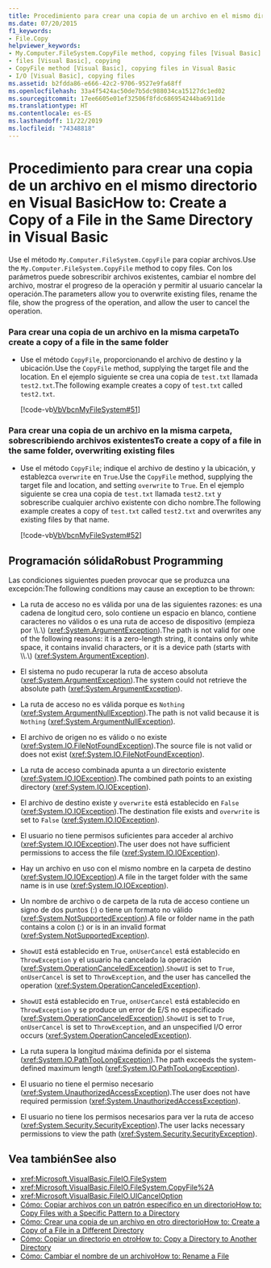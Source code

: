 ```yaml
---
title: Procedimiento para crear una copia de un archivo en el mismo directorio
ms.date: 07/20/2015
f1_keywords:
- File.Copy
helpviewer_keywords:
- My.Computer.FileSystem.CopyFile method, copying files [Visual Basic]
- files [Visual Basic], copying
- CopyFile method [Visual Basic], copying files in Visual Basic
- I/O [Visual Basic], copying files
ms.assetid: b2fdda86-e666-42c2-9706-9527e9fa68ff
ms.openlocfilehash: 33a4f5424ac50de7b5dc988034ca15127dc1ed02
ms.sourcegitcommit: 17ee6605e01ef32506f8fdc686954244ba6911de
ms.translationtype: HT
ms.contentlocale: es-ES
ms.lasthandoff: 11/22/2019
ms.locfileid: "74348818"
---
```

# <a name="how-to-create-a-copy-of-a-file-in-the-same-directory-in-visual-basic"></a><span data-ttu-id="d1e35-102">Procedimiento para crear una copia de un archivo en el mismo directorio en Visual Basic</span><span class="sxs-lookup"><span data-stu-id="d1e35-102">How to: Create a Copy of a File in the Same Directory in Visual Basic</span></span>

<span data-ttu-id="d1e35-103">Use el método `My.Computer.FileSystem.CopyFile` para copiar archivos.</span><span class="sxs-lookup"><span data-stu-id="d1e35-103">Use the `My.Computer.FileSystem.CopyFile` method to copy files.</span></span> <span data-ttu-id="d1e35-104">Con los parámetros puede sobrescribir archivos existentes, cambiar el nombre del archivo, mostrar el progreso de la operación y permitir al usuario cancelar la operación.</span><span class="sxs-lookup"><span data-stu-id="d1e35-104">The parameters allow you to overwrite existing files, rename the file, show the progress of the operation, and allow the user to cancel the operation.</span></span>  
  
### <a name="to-create-a-copy-of-a-file-in-the-same-folder"></a><span data-ttu-id="d1e35-105">Para crear una copia de un archivo en la misma carpeta</span><span class="sxs-lookup"><span data-stu-id="d1e35-105">To create a copy of a file in the same folder</span></span>  
  
- <span data-ttu-id="d1e35-106">Use el método `CopyFile`, proporcionando el archivo de destino y la ubicación.</span><span class="sxs-lookup"><span data-stu-id="d1e35-106">Use the `CopyFile` method, supplying the target file and the location.</span></span> <span data-ttu-id="d1e35-107">En el ejemplo siguiente se crea una copia de `test.txt` llamada `test2.txt`.</span><span class="sxs-lookup"><span data-stu-id="d1e35-107">The following example creates a copy of `test.txt` called `test2.txt`.</span></span>  
  
     [!code-vb[VbVbcnMyFileSystem#51](~/samples/snippets/visualbasic/VS_Snippets_VBCSharp/VbVbcnMyFileSystem/VB/Class1.vb#51)]  
  
### <a name="to-create-a-copy-of-a-file-in-the-same-folder-overwriting-existing-files"></a><span data-ttu-id="d1e35-108">Para crear una copia de un archivo en la misma carpeta, sobrescribiendo archivos existentes</span><span class="sxs-lookup"><span data-stu-id="d1e35-108">To create a copy of a file in the same folder, overwriting existing files</span></span>  
  
- <span data-ttu-id="d1e35-109">Use el método `CopyFile`; indique el archivo de destino y la ubicación, y establezca `overwrite` en `True`.</span><span class="sxs-lookup"><span data-stu-id="d1e35-109">Use the `CopyFile` method, supplying the target file and location, and setting `overwrite` to `True`.</span></span> <span data-ttu-id="d1e35-110">En el ejemplo siguiente se crea una copia de `test.txt` llamada `test2.txt` y sobrescribe cualquier archivo existente con dicho nombre.</span><span class="sxs-lookup"><span data-stu-id="d1e35-110">The following example creates a copy of `test.txt` called `test2.txt` and overwrites any existing files by that name.</span></span>  
  
     [!code-vb[VbVbcnMyFileSystem#52](~/samples/snippets/visualbasic/VS_Snippets_VBCSharp/VbVbcnMyFileSystem/VB/Class1.vb#52)]  
  
## <a name="robust-programming"></a><span data-ttu-id="d1e35-111">Programación sólida</span><span class="sxs-lookup"><span data-stu-id="d1e35-111">Robust Programming</span></span>  

 <span data-ttu-id="d1e35-112">Las condiciones siguientes pueden provocar que se produzca una excepción:</span><span class="sxs-lookup"><span data-stu-id="d1e35-112">The following conditions may cause an exception to be thrown:</span></span>  
  
- <span data-ttu-id="d1e35-113">La ruta de acceso no es válida por una de las siguientes razones: es una cadena de longitud cero, solo contiene un espacio en blanco, contiene caracteres no válidos o es una ruta de acceso de dispositivo (empieza por \\\\.\\) (<xref:System.ArgumentException>).</span><span class="sxs-lookup"><span data-stu-id="d1e35-113">The path is not valid for one of the following reasons: it is a zero-length string, it contains only white space, it contains invalid characters, or it is a device path (starts with \\\\.\\) (<xref:System.ArgumentException>).</span></span>  
  
- <span data-ttu-id="d1e35-114">El sistema no pudo recuperar la ruta de acceso absoluta (<xref:System.ArgumentException>).</span><span class="sxs-lookup"><span data-stu-id="d1e35-114">The system could not retrieve the absolute path (<xref:System.ArgumentException>).</span></span>  
  
- <span data-ttu-id="d1e35-115">La ruta de acceso no es válida porque es `Nothing` (<xref:System.ArgumentNullException>).</span><span class="sxs-lookup"><span data-stu-id="d1e35-115">The path is not valid because it is `Nothing` (<xref:System.ArgumentNullException>).</span></span>  
  
- <span data-ttu-id="d1e35-116">El archivo de origen no es válido o no existe (<xref:System.IO.FileNotFoundException>).</span><span class="sxs-lookup"><span data-stu-id="d1e35-116">The source file is not valid or does not exist (<xref:System.IO.FileNotFoundException>).</span></span>  
  
- <span data-ttu-id="d1e35-117">La ruta de acceso combinada apunta a un directorio existente (<xref:System.IO.IOException>).</span><span class="sxs-lookup"><span data-stu-id="d1e35-117">The combined path points to an existing directory (<xref:System.IO.IOException>).</span></span>  
  
- <span data-ttu-id="d1e35-118">El archivo de destino existe y `overwrite` está establecido en `False` (<xref:System.IO.IOException>).</span><span class="sxs-lookup"><span data-stu-id="d1e35-118">The destination file exists and `overwrite` is set to `False` (<xref:System.IO.IOException>).</span></span>  
  
- <span data-ttu-id="d1e35-119">El usuario no tiene permisos suficientes para acceder al archivo (<xref:System.IO.IOException>).</span><span class="sxs-lookup"><span data-stu-id="d1e35-119">The user does not have sufficient permissions to access the file (<xref:System.IO.IOException>).</span></span>  
  
- <span data-ttu-id="d1e35-120">Hay un archivo en uso con el mismo nombre en la carpeta de destino (<xref:System.IO.IOException>).</span><span class="sxs-lookup"><span data-stu-id="d1e35-120">A file in the target folder with the same name is in use (<xref:System.IO.IOException>).</span></span>  
  
- <span data-ttu-id="d1e35-121">Un nombre de archivo o de carpeta de la ruta de acceso contiene un signo de dos puntos (:) o tiene un formato no válido (<xref:System.NotSupportedException>).</span><span class="sxs-lookup"><span data-stu-id="d1e35-121">A file or folder name in the path contains a colon (:) or is in an invalid format (<xref:System.NotSupportedException>).</span></span>  
  
- <span data-ttu-id="d1e35-122">`ShowUI` está establecido en `True`, `onUserCancel` está establecido en `ThrowException` y el usuario ha cancelado la operación (<xref:System.OperationCanceledException>).</span><span class="sxs-lookup"><span data-stu-id="d1e35-122">`ShowUI` is set to `True`, `onUserCancel` is set to `ThrowException`, and the user has cancelled the operation (<xref:System.OperationCanceledException>).</span></span>  
  
- <span data-ttu-id="d1e35-123">`ShowUI` está establecido en `True`, `onUserCancel` está establecido en `ThrowException` y se produce un error de E/S no especificado (<xref:System.OperationCanceledException>).</span><span class="sxs-lookup"><span data-stu-id="d1e35-123">`ShowUI` is set to `True`, `onUserCancel` is set to `ThrowException`, and an unspecified I/O error occurs (<xref:System.OperationCanceledException>).</span></span>  
  
- <span data-ttu-id="d1e35-124">La ruta supera la longitud máxima definida por el sistema (<xref:System.IO.PathTooLongException>).</span><span class="sxs-lookup"><span data-stu-id="d1e35-124">The path exceeds the system-defined maximum length (<xref:System.IO.PathTooLongException>).</span></span>  
  
- <span data-ttu-id="d1e35-125">El usuario no tiene el permiso necesario (<xref:System.UnauthorizedAccessException>).</span><span class="sxs-lookup"><span data-stu-id="d1e35-125">The user does not have required permission (<xref:System.UnauthorizedAccessException>).</span></span>  
  
- <span data-ttu-id="d1e35-126">El usuario no tiene los permisos necesarios para ver la ruta de acceso (<xref:System.Security.SecurityException>).</span><span class="sxs-lookup"><span data-stu-id="d1e35-126">The user lacks necessary permissions to view the path (<xref:System.Security.SecurityException>).</span></span>  
  
## <a name="see-also"></a><span data-ttu-id="d1e35-127">Vea también</span><span class="sxs-lookup"><span data-stu-id="d1e35-127">See also</span></span>

- <xref:Microsoft.VisualBasic.FileIO.FileSystem>
- <xref:Microsoft.VisualBasic.FileIO.FileSystem.CopyFile%2A>
- <xref:Microsoft.VisualBasic.FileIO.UICancelOption>
- [<span data-ttu-id="d1e35-128">Cómo: Copiar archivos con un patrón específico en un directorio</span><span class="sxs-lookup"><span data-stu-id="d1e35-128">How to: Copy Files with a Specific Pattern to a Directory</span></span>](../../../../visual-basic/developing-apps/programming/drives-directories-files/how-to-copy-files-with-a-specific-pattern-to-a-directory.md)
- [<span data-ttu-id="d1e35-129">Cómo: Crear una copia de un archivo en otro directorio</span><span class="sxs-lookup"><span data-stu-id="d1e35-129">How to: Create a Copy of a File in a Different Directory</span></span>](../../../../visual-basic/developing-apps/programming/drives-directories-files/how-to-create-a-copy-of-a-file-in-a-different-directory.md)
- [<span data-ttu-id="d1e35-130">Cómo: Copiar un directorio en otro</span><span class="sxs-lookup"><span data-stu-id="d1e35-130">How to: Copy a Directory to Another Directory</span></span>](../../../../visual-basic/developing-apps/programming/drives-directories-files/how-to-copy-a-directory-to-another-directory.md)
- [<span data-ttu-id="d1e35-131">Cómo: Cambiar el nombre de un archivo</span><span class="sxs-lookup"><span data-stu-id="d1e35-131">How to: Rename a File</span></span>](../../../../visual-basic/developing-apps/programming/drives-directories-files/how-to-rename-a-file.md)
